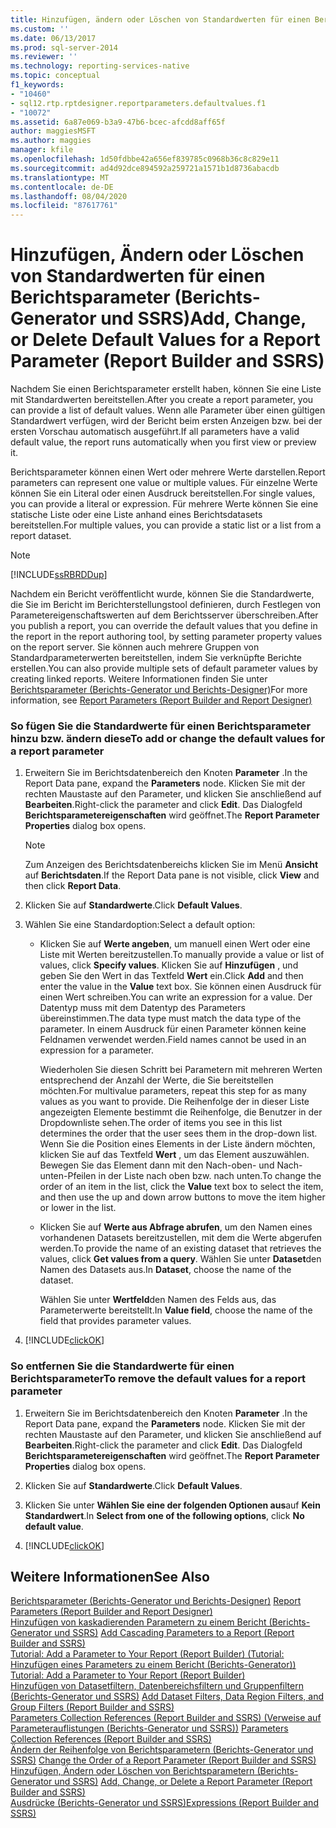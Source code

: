 ```yaml
---
title: Hinzufügen, ändern oder Löschen von Standardwerten für einen Berichts Parameter (Berichts-Generator und SSRS) | Microsoft-Dokumentation
ms.custom: ''
ms.date: 06/13/2017
ms.prod: sql-server-2014
ms.reviewer: ''
ms.technology: reporting-services-native
ms.topic: conceptual
f1_keywords:
- "10460"
- sql12.rtp.rptdesigner.reportparameters.defaultvalues.f1
- "10072"
ms.assetid: 6a87e069-b3a9-47b6-bcec-afcdd8aff65f
author: maggiesMSFT
ms.author: maggies
manager: kfile
ms.openlocfilehash: 1d50fdbbe42a656ef839785c0968b36c8c829e11
ms.sourcegitcommit: ad4d92dce894592a259721a1571b1d8736abacdb
ms.translationtype: MT
ms.contentlocale: de-DE
ms.lasthandoff: 08/04/2020
ms.locfileid: "87617761"
---
```

# <a name="add-change-or-delete-default-values-for-a-report-parameter-report-builder-and-ssrs"></a><span data-ttu-id="cff2c-102">Hinzufügen, Ändern oder Löschen von Standardwerten für einen Berichtsparameter (Berichts-Generator und SSRS)</span><span class="sxs-lookup"><span data-stu-id="cff2c-102">Add, Change, or Delete Default Values for a Report Parameter (Report Builder and SSRS)</span></span>
  <span data-ttu-id="cff2c-103">Nachdem Sie einen Berichtsparameter erstellt haben, können Sie eine Liste mit Standardwerten bereitstellen.</span><span class="sxs-lookup"><span data-stu-id="cff2c-103">After you create a report parameter, you can provide a list of default values.</span></span> <span data-ttu-id="cff2c-104">Wenn alle Parameter über einen gültigen Standardwert verfügen, wird der Bericht beim ersten Anzeigen bzw. bei der ersten Vorschau automatisch ausgeführt.</span><span class="sxs-lookup"><span data-stu-id="cff2c-104">If all parameters have a valid default value, the report runs automatically when you first view or preview it.</span></span>  
  
 <span data-ttu-id="cff2c-105">Berichtsparameter können einen Wert oder mehrere Werte darstellen.</span><span class="sxs-lookup"><span data-stu-id="cff2c-105">Report parameters can represent one value or multiple values.</span></span> <span data-ttu-id="cff2c-106">Für einzelne Werte können Sie ein Literal oder einen Ausdruck bereitstellen.</span><span class="sxs-lookup"><span data-stu-id="cff2c-106">For single values, you can provide a literal or expression.</span></span> <span data-ttu-id="cff2c-107">Für mehrere Werte können Sie eine statische Liste oder eine Liste anhand eines Berichtsdatasets bereitstellen.</span><span class="sxs-lookup"><span data-stu-id="cff2c-107">For multiple values, you can provide a static list or a list from a report dataset.</span></span>  
  
> [!NOTE]  
>  [!INCLUDE[ssRBRDDup](../../includes/ssrbrddup-md.md)]  
  
 <span data-ttu-id="cff2c-108">Nachdem ein Bericht veröffentlicht wurde, können Sie die Standardwerte, die Sie im Bericht im Berichterstellungstool definieren, durch Festlegen von Parametereigenschaftswerten auf dem Berichtsserver überschreiben.</span><span class="sxs-lookup"><span data-stu-id="cff2c-108">After you publish a report, you can override the default values that you define in the report in the report authoring tool, by setting parameter property values on the report server.</span></span> <span data-ttu-id="cff2c-109">Sie können auch mehrere Gruppen von Standardparameterwerten bereitstellen, indem Sie verknüpfte Berichte erstellen.</span><span class="sxs-lookup"><span data-stu-id="cff2c-109">You can also provide multiple sets of default parameter values by creating linked reports.</span></span> <span data-ttu-id="cff2c-110">Weitere Informationen finden Sie unter  [Berichtsparameter &#40;Berichts-Generator und Berichts-Designer&#41;](report-parameters-report-builder-and-report-designer.md)</span><span class="sxs-lookup"><span data-stu-id="cff2c-110">For more information, see  [Report Parameters &#40;Report Builder and Report Designer&#41;](report-parameters-report-builder-and-report-designer.md)</span></span>  
  
### <a name="to-add-or-change-the-default-values-for-a-report-parameter"></a><span data-ttu-id="cff2c-111">So fügen Sie die Standardwerte für einen Berichtsparameter hinzu bzw. ändern diese</span><span class="sxs-lookup"><span data-stu-id="cff2c-111">To add or change the default values for a report parameter</span></span>  
  
1.  <span data-ttu-id="cff2c-112">Erweitern Sie im Berichtsdatenbereich den Knoten **Parameter** .</span><span class="sxs-lookup"><span data-stu-id="cff2c-112">In the Report Data pane, expand the **Parameters** node.</span></span> <span data-ttu-id="cff2c-113">Klicken Sie mit der rechten Maustaste auf den Parameter, und klicken Sie anschließend auf **Bearbeiten**.</span><span class="sxs-lookup"><span data-stu-id="cff2c-113">Right-click the parameter and click **Edit**.</span></span> <span data-ttu-id="cff2c-114">Das Dialogfeld **Berichtsparametereigenschaften** wird geöffnet.</span><span class="sxs-lookup"><span data-stu-id="cff2c-114">The **Report Parameter Properties** dialog box opens.</span></span>  
  
    > [!NOTE]  
    >  <span data-ttu-id="cff2c-115">Zum Anzeigen des Berichtsdatenbereichs klicken Sie im Menü **Ansicht** auf **Berichtsdaten**.</span><span class="sxs-lookup"><span data-stu-id="cff2c-115">If the Report Data pane is not visible, click **View** and then click **Report Data**.</span></span>  
  
2.  <span data-ttu-id="cff2c-116">Klicken Sie auf **Standardwerte**.</span><span class="sxs-lookup"><span data-stu-id="cff2c-116">Click **Default Values**.</span></span>  
  
3.  <span data-ttu-id="cff2c-117">Wählen Sie eine Standardoption:</span><span class="sxs-lookup"><span data-stu-id="cff2c-117">Select a default option:</span></span>  
  
    -   <span data-ttu-id="cff2c-118">Klicken Sie auf **Werte angeben**, um manuell einen Wert oder eine Liste mit Werten bereitzustellen.</span><span class="sxs-lookup"><span data-stu-id="cff2c-118">To manually provide a value or list of values, click **Specify values**.</span></span> <span data-ttu-id="cff2c-119">Klicken Sie auf **Hinzufügen** , und geben Sie den Wert in das Textfeld **Wert** ein.</span><span class="sxs-lookup"><span data-stu-id="cff2c-119">Click **Add** and then enter the value in the **Value** text box.</span></span> <span data-ttu-id="cff2c-120">Sie können einen Ausdruck für einen Wert schreiben.</span><span class="sxs-lookup"><span data-stu-id="cff2c-120">You can write an expression for a value.</span></span> <span data-ttu-id="cff2c-121">Der Datentyp muss mit dem Datentyp des Parameters übereinstimmen.</span><span class="sxs-lookup"><span data-stu-id="cff2c-121">The data type must match the data type of the parameter.</span></span> <span data-ttu-id="cff2c-122">In einem Ausdruck für einen Parameter können keine Feldnamen verwendet werden.</span><span class="sxs-lookup"><span data-stu-id="cff2c-122">Field names cannot be used in an expression for a parameter.</span></span>  
  
         <span data-ttu-id="cff2c-123">Wiederholen Sie diesen Schritt bei Parametern mit mehreren Werten entsprechend der Anzahl der Werte, die Sie bereitstellen möchten.</span><span class="sxs-lookup"><span data-stu-id="cff2c-123">For multivalue parameters, repeat this step for as many values as you want to provide.</span></span> <span data-ttu-id="cff2c-124">Die Reihenfolge der in dieser Liste angezeigten Elemente bestimmt die Reihenfolge, die Benutzer in der Dropdownliste sehen.</span><span class="sxs-lookup"><span data-stu-id="cff2c-124">The order of items you see in this list determines the order that the user sees them in the drop-down list.</span></span> <span data-ttu-id="cff2c-125">Wenn Sie die Position eines Elements in der Liste ändern möchten, klicken Sie auf das Textfeld **Wert** , um das Element auszuwählen. Bewegen Sie das Element dann mit den Nach-oben- und Nach-unten-Pfeilen in der Liste nach oben bzw. nach unten.</span><span class="sxs-lookup"><span data-stu-id="cff2c-125">To change the order of an item in the list, click the **Value** text box to select the item, and then use the up and down arrow buttons to move the item higher or lower in the list.</span></span>  
  
    -   <span data-ttu-id="cff2c-126">Klicken Sie auf **Werte aus Abfrage abrufen**, um den Namen eines vorhandenen Datasets bereitzustellen, mit dem die Werte abgerufen werden.</span><span class="sxs-lookup"><span data-stu-id="cff2c-126">To provide the name of an existing dataset that retrieves the values, click **Get values from a query**.</span></span> <span data-ttu-id="cff2c-127">Wählen Sie unter **Dataset**den Namen des Datasets aus.</span><span class="sxs-lookup"><span data-stu-id="cff2c-127">In **Dataset**, choose the name of the dataset.</span></span>  
  
         <span data-ttu-id="cff2c-128">Wählen Sie unter **Wertfeld**den Namen des Felds aus, das Parameterwerte bereitstellt.</span><span class="sxs-lookup"><span data-stu-id="cff2c-128">In **Value field**, choose the name of the field that provides parameter values.</span></span>  
  
4.  [!INCLUDE[clickOK](../../includes/clickok-md.md)]  
  
### <a name="to-remove-the-default-values-for-a-report-parameter"></a><span data-ttu-id="cff2c-129">So entfernen Sie die Standardwerte für einen Berichtsparameter</span><span class="sxs-lookup"><span data-stu-id="cff2c-129">To remove the default values for a report parameter</span></span>  
  
1.  <span data-ttu-id="cff2c-130">Erweitern Sie im Berichtsdatenbereich den Knoten **Parameter** .</span><span class="sxs-lookup"><span data-stu-id="cff2c-130">In the Report Data pane, expand the **Parameters** node.</span></span> <span data-ttu-id="cff2c-131">Klicken Sie mit der rechten Maustaste auf den Parameter, und klicken Sie anschließend auf **Bearbeiten**.</span><span class="sxs-lookup"><span data-stu-id="cff2c-131">Right-click the parameter and click **Edit**.</span></span> <span data-ttu-id="cff2c-132">Das Dialogfeld **Berichtsparametereigenschaften** wird geöffnet.</span><span class="sxs-lookup"><span data-stu-id="cff2c-132">The **Report Parameter Properties** dialog box opens.</span></span>  
  
2.  <span data-ttu-id="cff2c-133">Klicken Sie auf **Standardwerte**.</span><span class="sxs-lookup"><span data-stu-id="cff2c-133">Click **Default Values**.</span></span>  
  
3.  <span data-ttu-id="cff2c-134">Klicken Sie unter **Wählen Sie eine der folgenden Optionen aus**auf **Kein Standardwert**.</span><span class="sxs-lookup"><span data-stu-id="cff2c-134">In **Select from one of the following options**, click **No default value**.</span></span>  
  
4.  [!INCLUDE[clickOK](../../includes/clickok-md.md)]  
  
## <a name="see-also"></a><span data-ttu-id="cff2c-135">Weitere Informationen</span><span class="sxs-lookup"><span data-stu-id="cff2c-135">See Also</span></span>  
 <span data-ttu-id="cff2c-136">[Berichtsparameter &#40;Berichts-Generator und Berichts-Designer&#41;](report-parameters-report-builder-and-report-designer.md) </span><span class="sxs-lookup"><span data-stu-id="cff2c-136">[Report Parameters &#40;Report Builder and Report Designer&#41;](report-parameters-report-builder-and-report-designer.md) </span></span>  
 <span data-ttu-id="cff2c-137">[Hinzufügen von kaskadierenden Parametern zu einem Bericht &#40;Berichts-Generator und SSRS&#41;](add-cascading-parameters-to-a-report-report-builder-and-ssrs.md) </span><span class="sxs-lookup"><span data-stu-id="cff2c-137">[Add Cascading Parameters to a Report &#40;Report Builder and SSRS&#41;](add-cascading-parameters-to-a-report-report-builder-and-ssrs.md) </span></span>  
 <span data-ttu-id="cff2c-138">[Tutorial: Add a Parameter to Your Report (Report Builder) (Tutorial: Hinzufügen eines Parameters zu einem Bericht (Berichts-Generator))](../tutorial-add-a-parameter-to-your-report-report-builder.md) </span><span class="sxs-lookup"><span data-stu-id="cff2c-138">[Tutorial: Add a Parameter to Your Report &#40;Report Builder&#41;](../tutorial-add-a-parameter-to-your-report-report-builder.md) </span></span>  
 <span data-ttu-id="cff2c-139">[Hinzufügen von Datasetfiltern, Datenbereichsfiltern und Gruppenfiltern &#40;Berichts-Generator und SSRS&#41;](add-dataset-filters-data-region-filters-and-group-filters.md) </span><span class="sxs-lookup"><span data-stu-id="cff2c-139">[Add Dataset Filters, Data Region Filters, and Group Filters &#40;Report Builder and SSRS&#41;](add-dataset-filters-data-region-filters-and-group-filters.md) </span></span>  
 <span data-ttu-id="cff2c-140">[Parameters Collection References (Report Builder and SSRS) (Verweise auf Parameterauflistungen (Berichts-Generator und SSRS))](built-in-collections-parameters-collection-references-report-builder.md) </span><span class="sxs-lookup"><span data-stu-id="cff2c-140">[Parameters Collection References &#40;Report Builder and SSRS&#41;](built-in-collections-parameters-collection-references-report-builder.md) </span></span>  
 <span data-ttu-id="cff2c-141">[Ändern der Reihenfolge von Berichtsparametern &#40;Berichts-Generator und SSRS&#41;](change-the-order-of-a-report-parameter-report-builder-and-ssrs.md) </span><span class="sxs-lookup"><span data-stu-id="cff2c-141">[Change the Order of a Report Parameter &#40;Report Builder and SSRS&#41;](change-the-order-of-a-report-parameter-report-builder-and-ssrs.md) </span></span>  
 <span data-ttu-id="cff2c-142">[Hinzufügen, Ändern oder Löschen von Berichtsparametern &#40;Berichts-Generator und SSRS&#41;](add-change-or-delete-a-report-parameter-report-builder-and-ssrs.md) </span><span class="sxs-lookup"><span data-stu-id="cff2c-142">[Add, Change, or Delete a Report Parameter &#40;Report Builder and SSRS&#41;](add-change-or-delete-a-report-parameter-report-builder-and-ssrs.md) </span></span>  
 [<span data-ttu-id="cff2c-143">Ausdrücke &#40;Berichts-Generator und SSRS&#41;</span><span class="sxs-lookup"><span data-stu-id="cff2c-143">Expressions &#40;Report Builder and SSRS&#41;</span></span>](expressions-report-builder-and-ssrs.md)  
  
  
